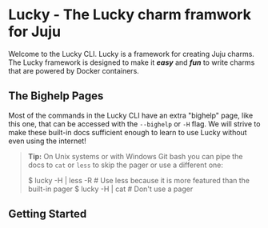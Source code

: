 # Lucky - The Lucky charm framwork for Juju

Welcome to the Lucky CLI. Lucky is a framework for creating Juju charms. The Lucky framework is designed to make it ***easy*** and ***fun*** to write charms that are powered by Docker containers.

## The Bighelp Pages

Most of the commands in the Lucky CLI have an extra "bighelp" page, like this one, that can be accessed with the `--bighelp` or `-H` flag. We will strive to make these built-in docs sufficient enough to learn to use Lucky without even using the internet!

> **Tip:** On Unix systems or with Windows Git bash you can pipe the docs to `cat` or `less` to skip the pager or use a different one:
> 
> $ lucky -H | less -R # Use less because it is more featured than the built-in pager
> $ lucky -H | cat # Don't use a pager

## Getting Started

